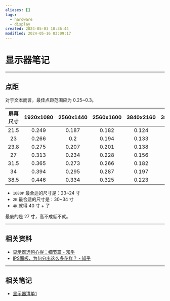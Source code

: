 ```yaml
---
aliases: []
tags:
  - hardware
  - display
created: 2024-05-03 10:36:44
modified: 2024-05-16 03:09:17
---
```


# 显示器笔记

---

## 点距

对于文本而言，最佳点距范围应为 0.25~0.3。

| 屏幕尺寸 | 1920x1080 | 2560x1440 | 2560x1600 | 3840x2160 | 3840x2560 |     
|:--------:|:---------:|:---------:|:---------:|:---------:|:---------:|
|   21.5   |   0.249   |   0.187   |   0.182   |   0.124   |   0.119   |     
|    23    |   0.266   |    0.2    |   0.194   |   0.133   |   0.127   |     
|   23.8   |   0.275   |   0.207   |   0.201   |   0.138   |   0.132   |     
|    27    |   0.313   |   0.234   |   0.228   |   0.156   |   0.149   |     
|   31.5   |   0.365   |   0.273   |   0.266   |   0.182   |   0.174   |     
|    34    |   0.394   |   0.295   |   0.287   |   0.197   |   0.188   |     
|   38.5   |   0.446   |   0.334   |   0.325   |   0.223   |   0.213   |     

* `1080P` 最合适的尺寸是：23~24 寸
* `2K` 最合适的尺寸是：30~34 寸
* `4K` 就得 40 寸 + 了

最废的是 27 寸，高不成低不就。

---

## 相关资料

* [显示器选购心得：细节篇 - 知乎](https://zhuanlan.zhihu.com/p/74242577)
* [IPS面板，为何分出这么多花样？ - 知乎](https://zhuanlan.zhihu.com/p/614905333)

---

## 相关笔记

* [显示器清单1](Display_list_1.md)